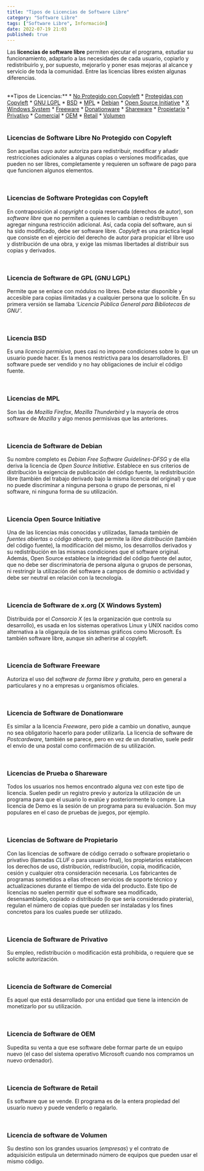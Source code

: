 ```yaml
---
title: "Tipos de Licencias de Software Libre"
category: "Software Libre"
tags: ["Software Libre", Información]
date: 2022-07-19 21:03
published: true
---
```


Las **licencias de software libre** permiten ejecutar el programa, estudiar su funcionamiento, adaptarlo a las necesidades de cada usuario, copiarlo y redistribuirlo y, por supuesto, mejorarlo y poner esas mejoras al alcance y servicio de toda la comunidad. Entre las licencias libres existen algunas diferencias.

<br>
**Tipos de Licencias:**
* <a href="#No Protegido con Copyleft">No Protegido con Copyleft</a>
* <a href="#Protegidas con Copyleft">Protegidas con Copyleft</a>
* <a href="#GNU LGPL">GNU LGPL</a>
* <a href="#BSD">BSD</a>
* <a href="#MPL">MPL</a>
* <a href="#Debian">Debian</a>
* <a href="#Open Source Initiative">Open Source Initiative</a>
* <a href="#X Windows System">X Windows System</a>
* <a href="#Freeware">Freeware</a>
* <a href="#Donationware">Donationware</a>
* <a href="#Shareware">Shareware</a>
* <a href="#Propietario">Propietario</a>
* <a href="#Privativo">Privativo</a>
* <a href="#Comercial">Comercial</a>
* <a href="#OEM">OEM</a>
* <a href="#Retail">Retail</a>
* <a href="#Volumen">Volumen</a>

<div id="No Protegido con Copyleft"><br></div>

### Licencias de Software Libre No Protegido con Copyleft

Son aquellas cuyo autor autoriza para redistribuir, modificar y añadir restricciones adicionales a algunas copias o versiones modificadas, que pueden no ser libres, completamente y requieren un software de pago para que funcionen algunos elementos.

<div id="Protegidas con Copyleft"><br></div>

### Licencias de Software Protegidas con Copyleft

En contraposición al *copyright* o copia reservada (derechos de autor), son *software libre* que no permiten a quienes lo cambian o redistribuyen agregar ninguna restricción adicional. Así, cada copia del software, aun si ha sido modificado, debe ser software libre. *Copyleft* es una práctica legal que consiste en el ejercicio del derecho de autor para propiciar el libre uso y distribución de una obra, y exige las mismas libertades al distribuir sus copias y derivados.

<div id="GNU LGPL"><br></div>

### Licencia de Software de GPL (GNU LGPL)

Permite que se enlace con módulos no libres. Debe estar disponible y accesible para copias ilimitadas y a cualquier persona que lo solicite. En su primera versión se llamaba *‘Licencia Pública General para Bibliotecas de GNU’*.

<div id="BSD"><br></div>

### Licencia BSD

Es una *licencia permisiva*, pues casi no impone condiciones sobre lo que un usuario puede hacer. Es la menos restrictiva para los desarrolladores. El software puede ser vendido y no hay obligaciones de incluir el código fuente.

<div id="MPL"><br></div>

### Licencias de MPL

Son las de *Mozilla Firefox*, *Mozilla Thunderbird* y la mayoría de otros software de *Mozilla* y algo menos permisivas que las anteriores.

<div id="Debian"><br></div>

### Licencia de Software de Debian

Su nombre completo es *Debian Free Software Guidelines-DFSG* y de ella deriva la licencia de *Open Source Initiative*. Establece en sus criterios de distribución la exigencia de publicación del código fuente, la redistribución libre (también del trabajo derivado bajo la misma licencia del original) y que no puede discriminar a ninguna persona o grupo de personas, ni el software, ni ninguna forma de su utilización.

<div id="Open Source Initiative"><br></div>

### Licencia Open Source Initiative

Una de las licencias más conocidas y utilizadas, llamada también de *fuentes abiertas* o *código abierto*, que permite la *libre distribución* (también del código fuente), la modificación del mismo, los desarrollos derivados y su redistribución en las mismas condiciones que el software original. Además, Open Source establece la integridad del código fuente del autor, que no debe ser discriminatoria de persona alguna o grupos de personas, ni restringir la utilización del software a campos de dominio o actividad y debe ser neutral en relación con la tecnología.

<div id="X Windows System"><br></div>

### Licencia de Software de x.org (X Windows System)

Distribuida por el *Consorcio X* (es la organización que controla su desarrollo), es usada en los sistemas operativos Linux y UNIX nacidos como alternativa a la oligarquía de los sistemas gráficos como Microsoft. Es también software libre, aunque sin adherirse al copyleft.

<div id="Freeware"><br></div>

### Licencia de Software Freeware

Autoriza el uso del *software de forma libre y gratuita*, pero en general a particulares y no a empresas u organismos oficiales.

<div id="Donationware"><br></div>

### Licencia de Software de Donationware

Es similar a la licencia *Freeware*, pero pide a cambio un donativo, aunque no sea obligatorio hacerlo para poder utilizarla. La licencia de software de *Postcardware*, también se parece, pero en vez de un donativo, suele pedir el envío de una postal como confirmación de su utilización.

<div id="Shareware"><br></div>

### Licencias de Prueba o Shareware

Todos los usuarios nos hemos encontrado alguna vez con este tipo de licencia. Suelen pedir un registro previo y autoriza la utilización de un programa para que el usuario lo evalúe y posteriormente lo compre. La licencia de Demo es la sesión de un programa para su evaluación. Son muy populares en el caso de pruebas de juegos, por ejemplo.

<div id="Propietario"><br></div>

### Licencias de Software de Propietario

Con las licencias de software de código cerrado o software propietario o privativo (llamadas *CLUF* o para usuario final), los propietarios establecen los derechos de uso, distribución, redistribución, copia, modificación, cesión y cualquier otra consideración necesaria. Los fabricantes de programas sometidos a ellas ofrecen servicios de soporte técnico y actualizaciones durante el tiempo de vida del producto.
Este tipo de licencias no suelen permitir que el software sea modificado, desensamblado, copiado o distribuido (lo que sería considerado piratería), regulan el número de copias que pueden ser instaladas y los fines concretos para los cuales puede ser utilizado.

<div id="Privativo"><br></div>

### Licencia de Software de Privativo

Su empleo, redistribución o modificación está prohibida, o requiere que se solicite autorización.

<div id="Comercial"><br></div>

### Licencia de Software de Comercial

Es aquel que está desarrollado por una entidad que tiene la intención de monetizarlo por su utilización.

<div id="OEM"><br></div>

### Licencia de Software de OEM

Supedita su venta a que ese software debe formar parte de un equipo nuevo (el caso del sistema operativo Microsoft cuando nos compramos un nuevo ordenador).

<div id="Retail"><br></div>

### Licencia de Software de Retail

Es software que se vende. El programa es de la entera propiedad del usuario nuevo y puede venderlo o regalarlo.

<div id="Volumen"><br></div>

### Licencia de software de Volumen

Su destino son los grandes usuarios (*empresas*) y el contrato de adquisición estipula un determinado número de equipos que pueden usar el mismo código.
